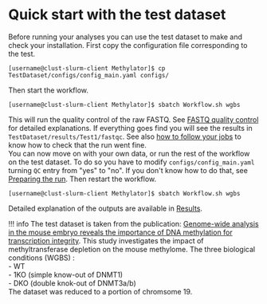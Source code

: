 # Quick start with the test dataset

Before running your analyses you can use the test dataset to make and check your installation. 
First copy the configuration file corresponding to the test. 
```
[username@clust-slurm-client Methylator]$ cp TestDataset/configs/config_main.yaml configs/
```
Then start the workflow. 
```
[username@clust-slurm-client Methylator]$ sbatch Workflow.sh wgbs
```

This will run the quality control of the raw FASTQ. See [FASTQ quality control](#fastq-quality-control) for detailed explanations. If everything goes find you will see the results in `TestDataset/results/Test1/fastqc`. See also [how to follow your jobs](#how-to-follow-your-jobs) to know how to check that the run went fine.  
You can now move on with your own data, or run the rest of the workflow on the test dataset. To do so you have to modify `configs/config_main.yaml` turning `QC` entry from "yes" to "no". If you don't know how to do that, see [Preparing the run](preparing_run.md). Then restart the workflow. 

```
[username@clust-slurm-client Methylator]$ sbatch Workflow.sh wgbs
```
Detailed explanation of the outputs are available in [Results](results.md). 

!!! info
    The test dataset is taken from the publication: [Genome-wide analysis in the mouse embryo reveals the importance of DNA methylation for transcription integrity](https://www.nature.com/articles/s41467-020-16919-w). This study investigates the impact of methyltransferase depletion on the mouse methylome. The three biological conditions (WGBS) :    
    - WT    
    - 1KO (simple know-out of DNMT1)    
    - DKO (double knok-out of DNMT3a/b)    
    The dataset was reduced to a portion of chromsome 19.
